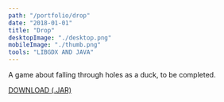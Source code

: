 ```yaml
---
path: "/portfolio/drop"
date: "2018-01-01"
title: "Drop"
desktopImage: "./desktop.png"
mobileImage: "./thumb.png"
tools: "LIBGDX AND JAVA"
---
```

A game about falling through holes as a duck, to be completed.

[DOWNLOAD (.JAR)](/downloads/drop/drop.jar)
